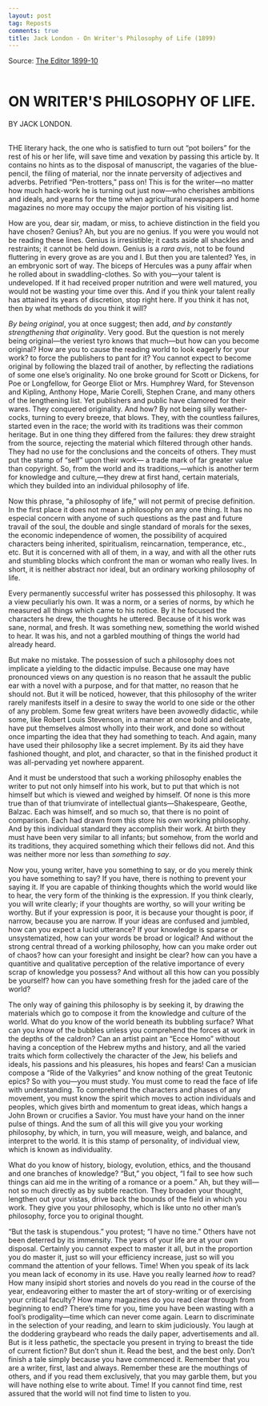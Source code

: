 ```yaml
---
layout: post
tag: Reposts
comments: true
title: Jack London - On Writer's Philosophy of Life (1899)
---
```


Source: [The Editor 1899-10](https://disk.yandex.ru/i/VqamX69KZGe17w?lang=en)
<br><br>

# ON WRITER'S PHILOSOPHY OF LIFE.

BY JACK LONDON.
<br><br>

THE literary hack, the one who is satisfied to turn out “pot boilers” for the rest of his or her life, will save time and vexation by passing this article by. It contains no hints as to the disposal of manuscript, the vagaries of the blue-pencil, the filing of material, nor the innate perversity of adjectives and adverbs. Petrified “Pen-trotters,” pass on! This is for the writer—no matter how much hack-work he is turning out just now—who cherishes ambitions and ideals, and yearns for the time when agricultural newspapers and home magazines no more may occupy the major portion of his visiting list.

How are you, dear sir, madam, or miss, to achieve distinction in the field you have chosen? Genius? Ah, but you are no genius. If you were you would not be reading these lines. Genius is irresistible; it casts aside all shackles and restraints; it cannot be held down. Genius is a *rara avis*, not to be found fluttering in every grove as are you and I. But then you are talented? Yes, in an embryonic sort of way. The biceps of Hercules was a puny affair when he rolled about in swaddling-clothes. So with you—your talent is undeveloped. If it had received proper nutrition and were well matured, you would not be wasting your time over this. And if you think your talent really has attained its years of discretion, stop right here. If you think it has not, then by what methods do you think it will?

*By being original*, you at once suggest; then add, *and by constantly strengthening that originality*. Very good. But the question is not merely being original—the veriest tyro knows that much—but how can you become original? How are you to cause the reading world to look eagerly for your work? to force the publishers to pant for it? You cannot expect to become original by following the blazed trail of another, by reflecting the radiations of some one else’s originality. No one broke ground for Scott or Dickens, for Poe or Longfellow, for George Eliot or Mrs. Humphrey Ward, for Stevenson and Kipling, Anthony Hope, Marie Corelli, Stephen Crane, and many others of the lengthening list. Yet publishers and public have clamored for their wares. They conquered originality. And how? By not being silly weather-cocks, turning to every breeze, that blows. They, with the countless failures, started even in the race; the world with its traditions was their common heritage. But in one thing they differed from the failures: they drew straight from the source, rejecting the material which filtered through other hands. They had no use for the conclusions and the conceits of others. They must put the stamp of “self” upon their work— a trade mark of far greater value than copyright. So, from the world and its traditions,—which is another term for knowledge and culture,—they drew at first hand, certain materials, which they builded into an individual philosophy of life.

Now this phrase, “a philosophy of life,” will not permit of precise definition. In the first place it does not mean a philosophy on any one thing. It has no especial concern with anyone of such questions as the past and future travail of the soul, the double and single standard of morals for the sexes, the economic independence of women, the possibility of acquired characters being inherited, spiritualism, reincarnation, temperance, etc., etc. But it is concerned with all of them, in a way, and with all the other ruts and stumbling blocks which confront the man or woman who really lives. In short, it is neither abstract nor ideal, but an ordinary working philosophy of life.

Every permanently successful writer has possessed this philosophy. It was a view peculiarly his own. It was a norm, or a series of norms, by which he measured all things which came to his notice. By it he focused the characters he drew, the thoughts he uttered. Because of it his work was sane, normal, and fresh. It was something new, something the world wished to hear. It was his, and not a garbled mouthing of things the world had already heard.

But make no mistake. The possession of such a philosophy does not implicate a yielding to the didactic impulse. Because one may have pronounced views on any question is no reason that he assault the public ear with a novel with a purpose, and for that matter, no reason that he should not. But it will be noticed, however, that this philosophy of the writer rarely manifests itself in a desire to sway the world to one side or the other of any problem. Some few great writers have been avowedly didactic, while some, like Robert Louis Stevenson, in a manner at once bold and delicate, have put themselves almost wholly into their work, and done so without once imparting the idea that they had something to teach. And again, many have used their philosophy like a secret implement. By its aid they have fashioned thought, and plot, and character, so that in the finished product it was all-pervading yet nowhere apparent.

And it must be understood that such a working philosophy enables the writer to put not only himself into his work, but to put that which is not himself but which is viewed and weighed by himself. Of none is this more true than of that triumvirate of intellectual giants—Shakespeare, Geothe, Balzac. Each was himself, and so much so, that there is no point of comparison. Each had drawn from this store his own working philosophy. And by this individual standard they accomplish their work. At birth they must have been very similar to all infants; but somehow, from the world and its traditions, they acquired something which their fellows did not. And this was neither more nor less than *something to say*.

Now you, young writer, have you something to say, or do you merely think you have something to say? If you have, there is nothing to prevent your saying it. If you are capable of thinking thoughts which the world would like to hear, the very form of the thinking is the expression. If you think clearly, you will write clearly; if your thoughts are worthy, so will your writing be worthy. But if your expression is poor, it is because your thought is poor, if narrow, because you are narrow. If your ideas are confused and jumbled, how can you expect a lucid utterance? If your knowledge is sparse or unsystematized, how can your words be broad or logical? And without the strong central thread of a working philosophy, how can you make order out of chaos? how can your foresight and insight be clear? how can you have a quantitive and qualitative perception of the relative importance of every scrap of knowledge you possess? And without all this how can you possibly be yourself? how can you have something fresh for the jaded care of the world?

The only way of gaining this philosophy is by seeking it, by drawing the materials which go to compose it from the knowledge and culture of the world. What do you know of the world beneath its bubbling surface? What can you know of the bubbles unless you comprehend the forces at work in the depths of the caldron? Can an artist paint an “Ecce Homo” without having a conception of the Hebrew myths and history, and all the varied traits which form collectively the character of the Jew, his beliefs and ideals, his passions and his pleasures, his hopes and fears! Can a musician compose a “Ride of the Valkyries” and know nothing of the great Teutonic epics? So with you—you must study. You must come to read the face of life with understanding. To comprehend the characters and phases of any movement, you must know the spirit which moves to action individuals and peoples, which gives birth and momentum to great ideas, which hangs a John Brown or crucifies a Savior. You must have your hand on the inner pulse of things. And the sum of all this will give you your working philosophy, by which, in turn, you will measure, weigh, and balance, and interpret to the world. It is this stamp of personality, of individual view, which is known as individuality.

What do you know of history, biology, evolution, ethics, and the thousand and one branches of knowledge? “But,” you object, “I fail to see how such things can aid me in the writing of a romance or a poem.” Ah, but they will—not so much directly as by subtle reaction. They broaden your thought, lengthen out your vistas, drive back the bounds of the field in which you work. They give you your philosophy, which is like unto no other man’s philosophy, force you to original thought.

“But the task is stupendous.” you protest; “I have no time.” Others have not been deterred by its immensity. The years of your life are at your own disposal. Certainly you cannot expect to master it all, but in the proportion you do master it, just so will your efficiency increase, just so will you command the attention of your fellows. Time! When you speak of its lack you mean lack of economy in its use. Have you really learned *how* to read? How many insipid short stories and novels do you read in the course of the year, endeavoring either to master the art of story-writing or of exercising your critical faculty? How many magazines do you read clear through from beginning to end? There’s time for you, time you have been wasting with a fool’s prodigality—time which can never come again. Learn to discriminate in the selection of your reading, and learn to skim judiciously. You laugh at the doddering graybeard who reads the daily paper, advertisements and all. But is it less pathetic, the spectacle you present in trying to breast the tide of current fiction? But don’t shun it. Read the best, and the best only. Don’t finish a tale simply because you have commenced it. Remember that you are a writer, first, last and always. Remember these are the mouthings of others, and if you read them exclusively, that you may garble them, but you will have nothing else to write about. Time! If you cannot find time, rest assured that the world will not find time to listen to you.
